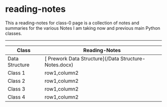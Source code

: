 # reading-notes

This a reading-notes for class-0 page is a collection of notes and summaries for the various Notes I am taking now and previous main Python classes.
**************
|Class |Reading-Notes|
|---------|--------|
|Data Structure |[ Prework Data Structure](/Data Structure-Notes.docx)|
|Class 1|row1,column2|
|Class 2|row1,column2|
|Class 3|row1,column2|
|Class 4|row1,column2|